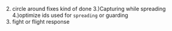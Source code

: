 <!-- 1) outer ring fixing  -->
2) circle around fixes kind of done
3.)Capturing while spreading 
4.)optimize ids used for `spreading` or guarding
5) fight or flight response